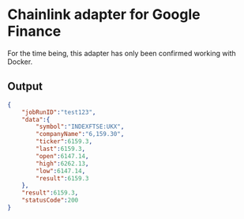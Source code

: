 # Chainlink adapter for Google Finance

For the time being, this adapter has only been confirmed working with Docker.

## Output

```json
{
    "jobRunID":"test123",
    "data":{
        "symbol":"INDEXFTSE:UKX",
        "companyName":"6,159.30",
        "ticker":6159.3,
        "last":6159.3,
        "open":6147.14,
        "high":6262.13,
        "low":6147.14,
        "result":6159.3
    },
    "result":6159.3,
    "statusCode":200
}
```
